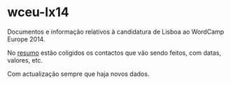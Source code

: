 wceu-lx14
=========

Documentos e informação relativos à candidatura de Lisboa ao WordCamp Europe 2014.

No [resumo](RESUMO.md) estão coligidos os contactos que vão sendo feitos, com datas, valores, etc.

Com actualização sempre que haja novos dados.
